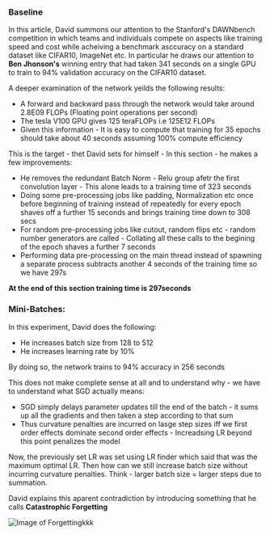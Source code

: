 
### Baseline

In this article, David summons our attention to the Stanford's DAWNbench competition in which teams and individuals compete on aspects like training speed and cost while acheiving a benchmark asccuracy on a standard dataset like CIFAR10, ImageNet etc. In particular he draws our attention to **Ben Jhonson's** winning entry that had taken 341 seconds on a single GPU to train to 94% validation accuracy on the CIFAR10 dataset.

A deeper examination of the network yeilds the following results:
- A forward and backward pass through the network would take around 2.8E09 FLOPs (Floating point operations per second)
- The tesla V100 GPU gives 125 teraFLOPs i.e 125E12 FLOPs
- Given this information - It is easy to compute that training for 35 epochs should take about 40 seconds assuming 100% compute efficiency

This is the target - thet David sets for himself - In this section - he makes a few improvements:

- He removes the redundant Batch Norm - Relu group afetr the first convolution layer - This alone leads to a training time of 323 seconds
- Doing some pre-processing jobs like padding, Normalization etc once before beginning of training instead of repeatedly for every epoch shaves off a further 15 seconds and brings training time down to 308 secs
- For random pre-processing jobs like cutout, random flips etc - random number generators are called - Collating all these calls to the begining of the epoch shaves a further 7 seconds 
- Performing data pre-processing on the main thread instead of spawning a separate process subtracts another 4 seconds of the training time so we have 297s 

**At the end of this section training time is 297seconds**

### Mini-Batches:

In this experiment, David does the following:
- He increases batch size from 128 to 512
- He increases learning rate by 10%

By doing so, the network trains to 94% accuracy in 256 seconds

This does not make complete sense at all and to understand why - we have to understand what SGD actually means:

- SGD simply delays parameter updates till the end of the batch - it sums up all the gradients and then taken a step according to that sum
- Thus curvature penalties are incurred on lasge step sizes iff we first order effects dominate second order effects - Increadsing LR beyond this point penalizes the model

Now, the previously set LR was set using LR finder which said that was the maximum optimal LR. Then how can we still increase batch size without incurring curvature penalties. Think - larger batch size = larger steps due to summation.

David explains this aparent contradiction by introducing something that he calls **Catastrophic Forgetting**

![Image of Forgetting]()kkk



